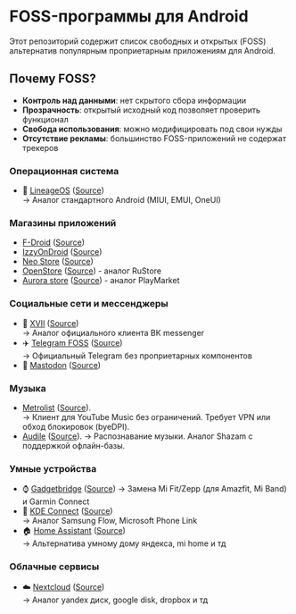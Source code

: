 # FOSS-программы для Android

Этот репозиторий содержит список свободных и открытых (FOSS) альтернатив популярным проприетарным приложениям для Android.

## Почему FOSS?
- **Контроль над данными**: нет скрытого сбора информации
- **Прозрачность**: открытый исходный код позволяет проверить функционал
- **Свобода использования**: можно модифицировать под свои нужды
- **Отсутствие рекламы**: большинство FOSS-приложений не содержат трекеров


### Операционная система
- 📱 [LineageOS](https://lineageos.org) ([Source](https://github.com/LineageOS))  
  → Аналог стандартного Android (MIUI, EMUI, OneUI)

### Магазины приложений
- [F-Droid](https://f-droid.org/packages/org.fdroid.fdroid) ([Source](https://gitlab.com/fdroid/fdroidclient))
- [IzzyOnDroid](https://f-droid.org/packages/in.sunilpaulmathew.izzyondroid) ([Source](https://gitlab.com/sunilpaulmathew/izzyondroid))
- [Neo Store](https://f-droid.org/packages/com.machiav3lli.fdroid) ([Source](https://github.com/NeoApplications/Neo-Store))
- [OpenStore](https://apt.izzysoft.de/fdroid/index/apk/dev.mi6e4ka.openstore) ([Source](https://codeberg.org/mi6e4ka/openstore)) - аналог RuStore
- [Aurora store](https://f-droid.org/packages/com.aurora.store) ([Source](https://gitlab.com/AuroraOSS/AuroraStore)) - аналог PlayMarket

### Социальные сети и мессенджеры
- 💬 [XVII](https://f-droid.org/packages/com.twoeightnine.root.xvii) ([Source](https://github.com/TwoEightNine/XVII))  
  → Аналог официального клиента ВК messenger
- ✈️ [Telegram FOSS](https://f-droid.org/app/org.telegram.messenger) ([Source](https://github.com/Telegram-FOSS-Team/Telegram-FOSS))  
  → Официальный Telegram без проприетарных компонентов
- 🐘 [Mastodon](https://f-droid.org/packages/org.joinmastodon.android) ([Source](https://github.com/mastodon/mastodon-android))

### Музыка
- [Metrolist](https://apt.izzysoft.de/fdroid/index/apk/com.metrolist.music) ([Source](https://github.com/mostafaalagamy/Metrolist)).  
→ Клиент для YouTube Music без ограничений. Требует VPN или обход блокировок (byeDPI).
- [Audile](https://f-droid.org/packages/com.mrsep.musicrecognizer) ([Source](https://github.com/aleksey-saenko/MusicRecognizer)). 
→ Распознавание музыки. Аналог Shazam с поддержкой офлайн-базы.

### Умные устройства
- ⌚ [Gadgetbridge](https://f-droid.org/packages/nodomain.freeyourgadget.gadgetbridge) ([Source](https://codeberg.org/Freeyourgadget/Gadgetbridge))
  → Замена Mi Fit/Zepp (для Amazfit, Mi Band) и Garmin Connect
- 🔄 [KDE Connect](https://f-droid.org/packages/org.kde.kdeconnect_tp) ([Source](https://invent.kde.org/network/kdeconnect-android))  
  → Аналог Samsung Flow, Microsoft Phone Link
- 🏠 [Home Assistant](https://f-droid.org/packages/io.homeassistant.companion.android.minimal) ([Source](https://github.com/home-assistant/android))  
  → Альтернатива умному дому яндекса, mi home и тд

### Облачные сервисы
- ☁️ [Nextcloud](https://f-droid.org/packages/com.nextcloud.client) ([Source](https://github.com/nextcloud/android))  
  → Аналог yandex диск, google disk, dropbox и тд